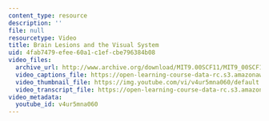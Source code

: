```yaml
---
content_type: resource
description: ''
file: null
resourcetype: Video
title: Brain Lesions and the Visual System
uid: 4fab7479-efee-60a1-c1ef-cbe796384b08
video_files:
  archive_url: http://www.archive.org/download/MIT9.00SCF11/MIT9_00SCF11_lec05_300k.mp4
  video_captions_file: https://open-learning-course-data-rc.s3.amazonaws.com/9-00sc-introduction-to-psychology-fall-2011/54b3093d70dd5066abb954eb78da41f6_v4ur5mna060.vtt
  video_thumbnail_file: https://img.youtube.com/vi/v4ur5mna060/default.jpg
  video_transcript_file: https://open-learning-course-data-rc.s3.amazonaws.com/9-00sc-introduction-to-psychology-fall-2011/118d59abd4b715c4bd5b390eeacf1cde_v4ur5mna060.pdf
video_metadata:
  youtube_id: v4ur5mna060
---
```

